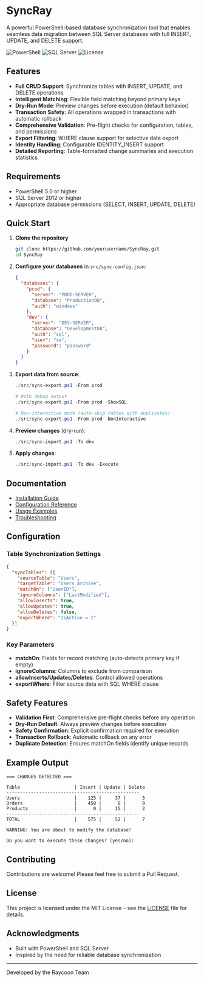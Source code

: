 # SyncRay

A powerful PowerShell-based database synchronization tool that enables seamless data migration between SQL Server databases with full INSERT, UPDATE, and DELETE support.

![PowerShell](https://img.shields.io/badge/PowerShell-5.0%2B-blue)
![SQL Server](https://img.shields.io/badge/SQL%20Server-2012%2B-red)
![License](https://img.shields.io/badge/license-MIT-green)

## Features

- **Full CRUD Support**: Synchronize tables with INSERT, UPDATE, and DELETE operations
- **Intelligent Matching**: Flexible field matching beyond primary keys
- **Dry-Run Mode**: Preview changes before execution (default behavior)
- **Transaction Safety**: All operations wrapped in transactions with automatic rollback
- **Comprehensive Validation**: Pre-flight checks for configuration, tables, and permissions
- **Export Filtering**: WHERE clause support for selective data export
- **Identity Handling**: Configurable IDENTITY_INSERT support
- **Detailed Reporting**: Table-formatted change summaries and execution statistics

## Requirements

- PowerShell 5.0 or higher
- SQL Server 2012 or higher
- Appropriate database permissions (SELECT, INSERT, UPDATE, DELETE)

## Quick Start

1. **Clone the repository**
   ```bash
   git clone https://github.com/yourusername/SyncRay.git
   cd SyncRay
   ```

2. **Configure your databases** in `src/sync-config.json`:
   ```json
   {
     "databases": {
       "prod": {
         "server": "PROD-SERVER",
         "database": "ProductionDB",
         "auth": "windows"
       },
       "dev": {
         "server": "DEV-SERVER",
         "database": "DevelopmentDB",
         "auth": "sql",
         "user": "sa",
         "password": "password"
       }
     }
   }
   ```

3. **Export data from source**:
   ```powershell
   ./src/sync-export.ps1 -From prod
   
   # With debug output
   ./src/sync-export.ps1 -From prod -ShowSQL
   
   # Non-interactive mode (auto-skip tables with duplicates)
   ./src/sync-export.ps1 -From prod -NonInteractive
   ```

4. **Preview changes** (dry-run):
   ```powershell
   ./src/sync-import.ps1 -To dev
   ```

5. **Apply changes**:
   ```powershell
   ./src/sync-import.ps1 -To dev -Execute
   ```

## Documentation

- [Installation Guide](docs/installation.md)
- [Configuration Reference](docs/configuration.md)
- [Usage Examples](docs/examples.md)
- [Troubleshooting](docs/troubleshooting.md)

## Configuration

### Table Synchronization Settings

```json
{
  "syncTables": [{
    "sourceTable": "Users",
    "targetTable": "Users_Archive",
    "matchOn": ["UserID"],
    "ignoreColumns": ["LastModified"],
    "allowInserts": true,
    "allowUpdates": true,
    "allowDeletes": false,
    "exportWhere": "IsActive = 1"
  }]
}
```

### Key Parameters

- **matchOn**: Fields for record matching (auto-detects primary key if empty)
- **ignoreColumns**: Columns to exclude from comparison
- **allowInserts/Updates/Deletes**: Control allowed operations
- **exportWhere**: Filter source data with SQL WHERE clause

## Safety Features

- **Validation First**: Comprehensive pre-flight checks before any operation
- **Dry-Run Default**: Always preview changes before execution
- **Safety Confirmation**: Explicit confirmation required for execution
- **Transaction Rollback**: Automatic rollback on any error
- **Duplicate Detection**: Ensures matchOn fields identify unique records

## Example Output

```
=== CHANGES DETECTED ===

Table                    | Insert | Update | Delete
-------------------------------------------------
Users                    |    125 |     37 |      5
Orders                   |    450 |      0 |      0
Products                 |      0 |     15 |      2
-------------------------------------------------
TOTAL                    |    575 |     52 |      7

WARNING: You are about to modify the database!

Do you want to execute these changes? (yes/no):
```

## Contributing

Contributions are welcome! Please feel free to submit a Pull Request.

## License

This project is licensed under the MIT License - see the [LICENSE](LICENSE) file for details.

## Acknowledgments

- Built with PowerShell and SQL Server
- Inspired by the need for reliable database synchronization

---

Developed by the Raycoon Team